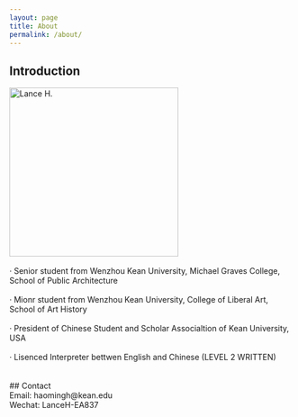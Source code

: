 ```yaml
---
layout: page
title: About
permalink: /about/
---
```


## Introduction
<img alt="Lance H." src="https://github.com/LanceHHe/LanceH./blob/master/Page%20Material/figure.jpg?raw=true" width="300">
<br>
<br>
· Senior student from Wenzhou Kean University, Michael Graves College, School of Public Architecture
<br>
<br>
· Mionr student from Wenzhou Kean University, College of Liberal Art, School of Art History
<br>
<br>
· President of Chinese Student and Scholar Associaltion of Kean University, USA
<br>
<br>
· Lisenced Interpreter bettwen English and Chinese (LEVEL 2 WRITTEN)
<br>
<br>
<br>
## Contact<br>
Email: haomingh@kean.edu<br>
Wechat: LanceH-EA837
